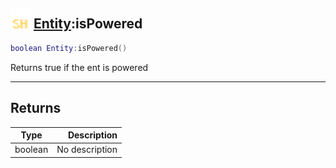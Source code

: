 ## <img src="../../.gitbook/assets/shared.png" width="32" height="32" /> [Entity](../entity/README.md):isPowered

```lua
boolean Entity:isPowered()
```

Returns true if the ent is powered

------
## Returns

| Type   | Description |
| ------ | ----------: |
| boolean | No description |

